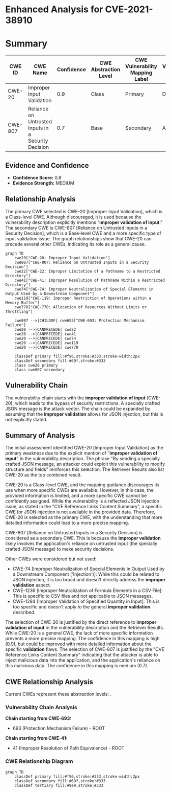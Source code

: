# Enhanced Analysis for CVE-2021-38910

# Summary
| CWE ID | CWE Name | Confidence | CWE Abstraction Level | CWE Vulnerability Mapping Label | CWE-Vulnerability Mapping Notes |
|---|---|---|---|---|---|
| CWE-20 | Improper Input Validation | 0.9 | Class | Primary | Discouraged |
| CWE-807 | Reliance on Untrusted Inputs in a Security Decision | 0.7 | Base | Secondary | Allowed |

## Evidence and Confidence

*   **Confidence Score:** 0.8
*   **Evidence Strength:** MEDIUM

## Relationship Analysis
The primary CWE selected is CWE-20 [Improper Input Validation], which is a Class-level CWE. Although discouraged, it is used because the vulnerability description explicitly mentions "**improper validation of input**." The secondary CWE is CWE-807 [Reliance on Untrusted Inputs in a Security Decision], which is a Base-level CWE and a more specific type of input validation issue. The graph relationships show that CWE-20 can precede several other CWEs, indicating its role as a general cause.

```mermaid
graph TD
    cwe20["CWE-20: Improper Input Validation"]
    cwe807["CWE-807: Reliance on Untrusted Inputs in a Security Decision"]
    cwe22["CWE-22: Improper Limitation of a Pathname to a Restricted Directory"]
    cwe41["CWE-41: Improper Resolution of Pathname Within a Restricted Directory"]
    cwe74["CWE-74: Improper Neutralization of Special Elements in Output Used by a Downstream Component"]
    cwe119["CWE-119: Improper Restriction of Operations within a Memory Buffer"]
    cwe770["CWE-770: Allocation of Resources Without Limits or Throttling"]

    cwe807 -->|CHILDOF| cwe693["CWE-693: Protection Mechanism Failure"]
    cwe20 -->|CANPRECEDE| cwe22
    cwe20 -->|CANPRECEDE| cwe41
    cwe20 -->|CANPRECEDE| cwe74
    cwe20 -->|CANPRECEDE| cwe119
    cwe20 -->|CANPRECEDE| cwe770

    classDef primary fill:#f96,stroke:#333,stroke-width:2px
    classDef secondary fill:#69f,stroke:#333
    class cwe20 primary
    class cwe807 secondary
```

## Vulnerability Chain
The vulnerability chain starts with the **improper validation of input** (CWE-20), which leads to the bypass of security restrictions. A specially crafted JSON message is the attack vector. The chain could be expanded by assuming that the **improper validation** allows for JSON injection, but this is not explicitly stated.

## Summary of Analysis
The initial assessment identified CWE-20 [Improper Input Validation] as the primary weakness due to the explicit mention of "**improper validation of input**" in the vulnerability description. The phrase "By sending a specially crafted JSON message, an attacker could exploit this vulnerability to modify structure and fields" reinforces this selection. The Retriever Results also list CWE-20 as the top combined result.

CWE-20 is a Class-level CWE, and the mapping guidance discourages its use when more specific CWEs are available. However, in this case, the provided information is limited, and a more specific CWE cannot be confidently assigned. While the vulnerability is a reflected JSON injection issue, as stated in the "CVE Reference Links Content Summary", a specific CWE for JSON injection is not available in the provided data. Therefore, CWE-20 is selected as the primary CWE, with the understanding that more detailed information could lead to a more precise mapping.

CWE-807 [Reliance on Untrusted Inputs in a Security Decision] is considered as a secondary CWE. This is because the **improper validation** likely involves the application's reliance on untrusted input (the specially crafted JSON message) to make security decisions.

Other CWEs were considered but not used:

*   CWE-74 [Improper Neutralization of Special Elements in Output Used by a Downstream Component ('Injection')]: While this could be related to JSON injection, it is too broad and doesn't directly address the **improper validation** aspect.
*   CWE-1236 [Improper Neutralization of Formula Elements in a CSV File]: This is specific to CSV files and not applicable to JSON messages.
*   CWE-1284 [Improper Validation of Specified Quantity in Input]: This is too specific and doesn't apply to the general **improper validation** described.

The selection of CWE-20 is justified by the direct reference to **improper validation of input** in the vulnerability description and the Retriever Results. While CWE-20 is a general CWE, the lack of more specific information prevents a more precise mapping. The confidence in this mapping is high (0.9), but could be improved with more detailed information about the specific **validation** flaws.
The selection of CWE-807 is justified by the "CVE Reference Links Content Summary" indicating that the attacker is able to inject malicious data into the application, and the application's reliance on this malicious data. The confidence in this mapping is medium (0.7).


## CWE Relationship Analysis

Current CWEs represent these abstraction levels: .


### Vulnerability Chain Analysis

**Chain starting from CWE-693:**
- 693 (Protection Mechanism Failure) - ROOT


**Chain starting from CWE-41:**
- 41 (Improper Resolution of Path Equivalence) - ROOT



### CWE Relationship Diagram

```mermaid
graph TD
    classDef primary fill:#f96,stroke:#333,stroke-width:2px
    classDef secondary fill:#69f,stroke:#333
    classDef tertiary fill:#9e9,stroke:#333
```